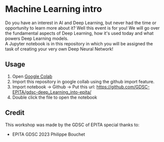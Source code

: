 # Machine Learning intro

Do you have an interest in AI and Deep Learning, but never had the time or opportunity to learn more about it? Well this event is for you! We will go over the fundamental aspects of Deep Learning, how it's used today and what powers Deep Learning models.  
A Jupyter notebook is in this repository in which you will be assigned the task of creating your very own Deep Neural Network!

## Usage
1. Open [Google Colab](https://colab.research.google.com/)  
2. Import this repository in google collab using the github import feature.
3. Import notebook -> Github -> Put this url: https://github.com/GDSC-EPITA/gdsc-deep_Learning_into-epita/
4. Double click the file to open the notebook

## Credit
This workshop was made by the GDSC of EPITA special thanks to:
- EPITA GDSC 2023 Philippe Bouchet
